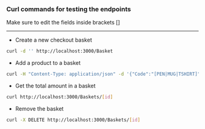 ### Curl commands for testing the endpoints
Make sure to edit the fields inside brackets []

---
- Create a new checkout basket
```bash
curl -d '' http://localhost:3000/Basket
```
- Add a product to a basket
```bash
curl -H "Content-Type: application/json" -d '{"Code":"[PEN|MUG|TSHIRT]","Quantity":"[0-N]"}' http://localhost:3000/Baskets/[id]/items
```
- Get the total amount in a basket
```bash
curl http://localhost:3000/Baskets/[id]
```
- Remove the basket
```bash
curl -X DELETE http://localhost:3000/Baskets/[id]
```
